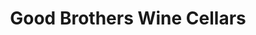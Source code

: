 ---
title: "Good Brothers Wine Cellars"
url: /edinburgh/good-brothers-wine-cellars/
shop: alcohol
---